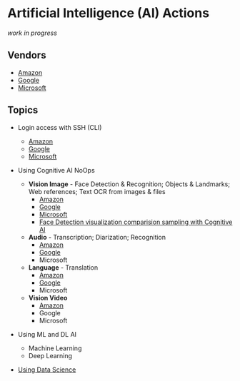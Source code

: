 # Artificial Intelligence (AI) Actions
<i>work in progress</i>

## Vendors

* [Amazon](https://aws.amazon.com/machine-learning/)
* [Google](https://cloud.google.com/products/ai/)
* [Microsoft](https://azure.microsoft.com/services/cognitive-services/)


## Topics

* Login access with SSH (CLI)
   * [Amazon](https://gist.github.com/realBjornRoden/36ee9bc937ec5bc03afba6f8b4275aa0#file-cloudactions-aws-login-md)
   * [Google](https://gist.github.com/realBjornRoden/3f2d63e0654163fbca659830ce9071c2#file-cloudactions-gcp-login-md)
   * [Microsoft](https://gist.github.com/realBjornRoden/ca3ee0204e6506d6d8e0f6f7b2658e8a#file-cloudactions-azure-login-md)

* Using Cognitive AI NoOps
   * <strong>Vision Image</strong> - Face Detection & Recognition; Objects & Landmarks; Web references; Text OCR from images & files
      * [Amazon](https://gist.github.com/realBjornRoden/3e4974baaf4848928e6d8224adb49bb1#cognitive-actions-vision-image-aws-md)
      * [Google](https://gist.github.com/realBjornRoden/c46242be467066966c0da4c6166b6efa#cognitive-actions-vision-image-gcp-md)
      * [Microsoft](https://gist.github.com/realBjornRoden/a4c4f8c99851b9dfb23e70d6fe37d348#cognitive-actions-vision-image-azure-md)
      * [Face Detection visualization comparision sampling with Cognitive AI](https://github.com/realBjornRoden/cognition/blob/master/amp/)
   * <strong>Audio</strong> - Transcription; Diarization; Recognition
      * [Amazon](https://gist.github.com/realBjornRoden/55e1b14a4fd6ecdfc64dbe7e8b95b15e#cognitive-actions-audio-aws-md)
      * [Google](https://gist.github.com/realBjornRoden/3a2975556b4f3abb606577d87fee4234#cognitive-actions-audio-gcp-md)
      * Microsoft
   * <strong>Language</strong> - Translation
      * [Amazon](https://gist.github.com/realBjornRoden/0afcfe61247efed998e937af4beb2537#cognitive-actions-language-aws-md)
      * [Google](https://gist.github.com/realBjornRoden/8a4339299ff2812fd5769eab66fcea8e#cognitive-actions-language-gcp-md)
      * Microsoft
   * <strong>Vision Video</strong>
      * [Amazon](https://gist.github.com/realBjornRoden/76af9b9dd1dfd80339ee5f6f8ac0dc3b#cognitive-actions-vision-video-aws-md)
      * Google
      * Microsoft

* Using ML and DL AI
   * Machine Learning
   * Deep Learning

* [Using Data Science](https://roden-data.github.io)

